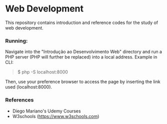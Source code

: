 # Web Development

This repository contains introduction and reference codes for the study of web development.

### Running:

Navigate into the "Introdução ao Desenvolvimento Web" directory and run a PHP server (PHP will further be replaced) into a local address. Example in CLI:

> $ php -S localhost:8000

Then, use your preference browser to access the page by inserting the link used (localhost:8000).

### References

- Diego Mariano's Udemy Courses
- W3schools (https://www.w3schools.com)
